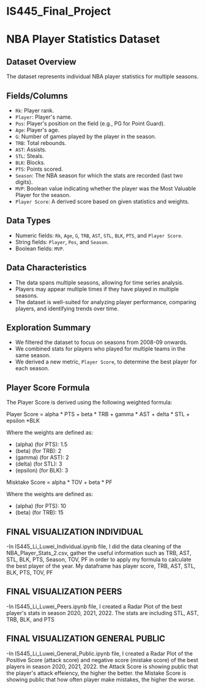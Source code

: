 # IS445_Final_Project

# NBA Player Statistics Dataset

## Dataset Overview
The dataset represents individual NBA player statistics for multiple seasons.

## Fields/Columns
- `Rk`: Player rank.
- `Player`: Player's name.
- `Pos`: Player's position on the field (e.g., PG for Point Guard).
- `Age`: Player's age.
- `G`: Number of games played by the player in the season.
- `TRB`: Total rebounds.
- `AST`: Assists.
- `STL`: Steals.
- `BLK`: Blocks.
- `PTS`: Points scored.
- `Season`: The NBA season for which the stats are recorded (last two digits).
- `MVP`: Boolean value indicating whether the player was the Most Valuable Player for the season.
- `Player Score`: A derived score based on given statistics and weights.

## Data Types
- Numeric fields: `Rk`, `Age`, `G`, `TRB`, `AST`, `STL`, `BLK`, `PTS`, and `Player Score`.
- String fields: `Player`, `Pos`, and `Season`.
- Boolean fields: `MVP`.

## Data Characteristics
- The data spans multiple seasons, allowing for time series analysis.
- Players may appear multiple times if they have played in multiple seasons.
- The dataset is well-suited for analyzing player performance, comparing players, and identifying trends over time.

## Exploration Summary
- We filtered the dataset to focus on seasons from 2008-09 onwards.
- We combined stats for players who played for multiple teams in the same season.
- We derived a new metric, `Player Score`, to determine the best player for each season.

## Player Score Formula
The Player Score is derived using the following weighted formula:

Player Score = alpha * PTS + beta * TRB + gamma * AST + delta * STL + epsilon *BLK


Where the weights are defined as:
- (alpha) (for PTS): 1.5
- (beta) (for TRB): 2
- (gamma) (for AST): 2
- (delta) (for STL): 3
- (epsilon) (for BLK): 3


Misktake Score = alpha * TOV + beta * PF


Where the weights are defined as:
- (alpha) (for PTS): 10
- (beta) (for TRB): 15

## FINAL VISUALIZATION INDIVIDUAL
-In IS445_Li_Luwei_Individual.ipynb file, I did the data cleaning of the NBA_Player_Stats_2.csv, gather the useful information such as TRB, AST, STL, BLK, PTS, Season, TOV, PF in order to apply my formula to calculate the best player of the year.
My dataframe has player score, TRB, AST, STL, BLK, PTS, TOV, PF

## FINAL VISUALIZATION PEERS
-In IS445_Li_Luwei_Peers.ipynb file, I created a Radar Plot of the best player's stats in season 2020, 2021, 2022. The stats are including STL, AST, TRB, BLK, and PTS

## FINAL VISUALIZATION GENERAL PUBLIC
-In IS445_Li_Luwei_General_Public.ipynb file, I created a Radar Plot of the Positive Score (attack score) and negative score (mistake score) of the best players in season 2020, 2021, 2022. 
the Attack Score is showing public that the player's attack effeiency, the higher the better. 
the Mistake Score is showing public that how often player make mistakes, the higher the worse. 


